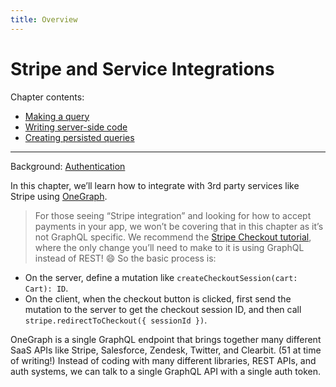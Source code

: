 ```yaml
---
title: Overview
---
```


# Stripe and Service Integrations

Chapter contents:

* [Making a query](making-a-query.md)
* [Writing server-side code](writing-server-side-code.md)
* [Creating persisted queries](creating-persisted-queries.md)

---

Background: [Authentication](../background/authentication.md)

In this chapter, we’ll learn how to integrate with 3rd party services like Stripe using [OneGraph](https://www.onegraph.com/). 

> For those seeing “Stripe integration” and looking for how to accept payments in your app, we won’t be covering that in this chapter as it’s not GraphQL specific. We recommend the [Stripe Checkout tutorial](https://stripe.com/docs/checkout/integration-builder), where the only change you’ll need to make to it is using GraphQL instead of REST! 😄 So the basic process is:

- On the server, define a mutation like `createCheckoutSession(cart: Cart): ID`.
- On the client, when the checkout button is clicked, first send the mutation to the server to get the checkout session ID, and then call `stripe.redirectToCheckout({ sessionId })`.

OneGraph is a single GraphQL endpoint that brings together many different SaaS APIs like Stripe, Salesforce, Zendesk, Twitter, and Clearbit. (51 at time of writing!) Instead of coding with many different libraries, REST APIs, and auth systems, we can talk to a single GraphQL API with a single auth token.

